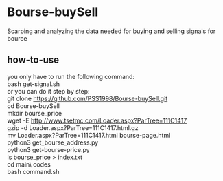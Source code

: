 # Bourse-buySell
Scarping and analyzing the data needed for buying and selling signals for bource<br/>

## how-to-use
you only have to run the following command:<br/>
bash get-signal.sh<br/>
or you can do it step by step:<br/>
git clone https://github.com/PSS1998/Bourse-buySell.git<br/>
cd Bourse-buySell<br/>
mkdir bourse_price<br/>
wget -E http://www.tsetmc.com/Loader.aspx?ParTree=111C1417<br/>
gzip -d Loader.aspx\?ParTree\=111C1417.html.gz<br/>
mv Loader.aspx\?ParTree\=111C1417.html bourse-page.html<br/>
python3 get_bourse_address.py<br/>
python3 get-bourse-price.py<br/>
ls bourse_price > index.txt<br/>
cd main\ codes<br/>
bash command.sh<br/>
